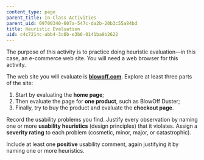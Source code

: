 ```yaml
---
content_type: page
parent_title: In-Class Activities
parent_uid: 09700340-607a-547c-da2b-20b3c55a84bd
title: Heuristic Evaluation
uid: c4c7214c-abb4-3c6b-e3b6-0141ba9b2622
---
```


The purpose of this activity is to practice doing heuristic evaluation—in this case, an e-commerce web site. You will need a web browser for this activity.

The web site you will evaluate is [**blowoff.com**](http://www.blowoff.com). Explore at least three parts of the site:

1.  Start by evaluating the **home page**;
2.  Then evaluate the page for **one product**, such as BlowOff Duster;
3.  Finally, try to buy the product and evaluate the **checkout page**.

Record the usability problems you find. Justify every observation by naming one or more **usability heuristics** (design principles) that it violates. Assign a **severity rating** to each problem (cosmetic, minor, major, or catastrophic).

Include at least one **positive** usability comment, again justifying it by naming one or more heuristics.